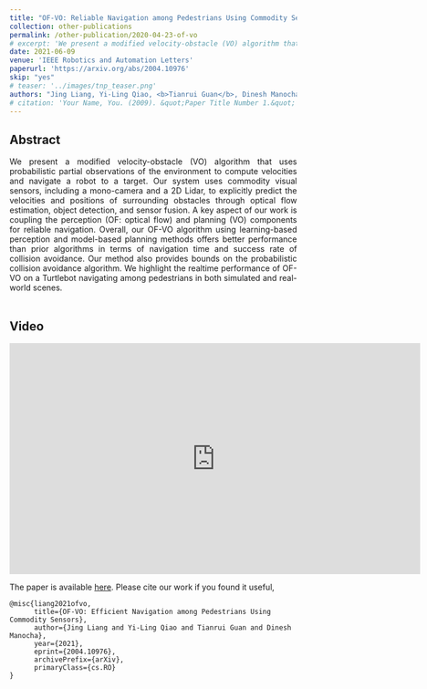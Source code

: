 ```yaml
---
title: "OF-VO: Reliable Navigation among Pedestrians Using Commodity Sensors"
collection: other-publications
permalink: /other-publication/2020-04-23-of-vo
# excerpt: 'We present a modified velocity-obstacle (VO) algorithm that uses probabilistic partial observations of the environment to compute velocities and navigate a robot to a target. Our system uses commodity visual sensors, including a mono-camera and a 2D Lidar, to explicitly predict the velocities and positions of surrounding obstacles through optical flow estimation, object detection, and sensor fusion. Overall, our OF-VO algorithm using learning-based perception and model-based planning methods offers better performance than prior algorithms in terms of navigation time and success rate of collision avoidance.'
date: 2021-06-09
venue: 'IEEE Robotics and Automation Letters'
paperurl: 'https://arxiv.org/abs/2004.10976'
skip: "yes"
# teaser: '../images/tnp_teaser.png'
authors: "Jing Liang, Yi-Ling Qiao, <b>Tianrui Guan</b>, Dinesh Manocha"
# citation: 'Your Name, You. (2009). &quot;Paper Title Number 1.&quot; <i>Journal 1</i>. 1(1).'
---
```


## Abstract

<div style="text-align: justify"> We present a modified velocity-obstacle (VO) algorithm that uses probabilistic partial observations of the environment to compute velocities and navigate a robot to a target. Our system uses commodity visual sensors, including a mono-camera and a 2D Lidar, to explicitly predict the velocities and positions of surrounding obstacles through optical flow estimation, object detection, and sensor fusion. A key aspect of our work is coupling the perception (OF: optical flow) and planning (VO) components for reliable navigation. Overall, our OF-VO algorithm using learning-based perception and model-based planning methods offers better performance than prior algorithms in terms of navigation time and success rate of collision avoidance. Our method also provides bounds on the probabilistic collision avoidance algorithm. We highlight the realtime performance of OF-VO on a Turtlebot navigating among pedestrians in both simulated and real-world scenes.</div>
<!-- <br> -->

<!-- 
|Paper|
|---|
|[**OF-VO**](https://arxiv.org/abs/2004.10976)| -->

<br>

## Video
<iframe width="720" height="405" src="https://www.youtube.com/embed/BR4_CXs1QbU" frameborder="0" allow="accelerometer; autoplay; encrypted-media; gyroscope; picture-in-picture" allowfullscreen></iframe>

<br>

The paper is available [here](https://arxiv.org/abs/2004.10976). Please cite our work if you found it useful,

```
@misc{liang2021ofvo,
      title={OF-VO: Efficient Navigation among Pedestrians Using Commodity Sensors}, 
      author={Jing Liang and Yi-Ling Qiao and Tianrui Guan and Dinesh Manocha},
      year={2021},
      eprint={2004.10976},
      archivePrefix={arXiv},
      primaryClass={cs.RO}
}
```
